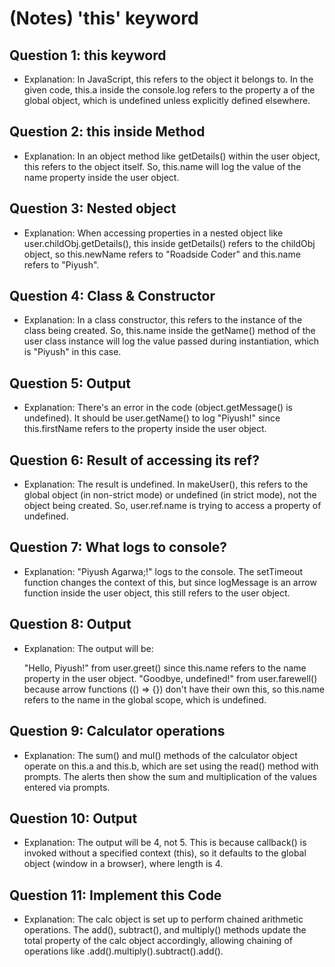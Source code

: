 # (Notes) 'this' keyword

## Question 1: this keyword
- Explanation: In JavaScript, this refers to the object it belongs to. In the given code, this.a inside the console.log refers to the property a of the global object, which is undefined unless explicitly defined elsewhere.

## Question 2: this inside Method
- Explanation: In an object method like getDetails() within the user object, this refers to the object itself. So, this.name will log the value of the name property inside the user object.

## Question 3: Nested object
- Explanation: When accessing properties in a nested object like user.childObj.getDetails(), this inside getDetails() refers to the childObj object, so this.newName refers to "Roadside Coder" and this.name refers to "Piyush".

## Question 4: Class & Constructor
- Explanation: In a class constructor, this refers to the instance of the class being created. So, this.name inside the getName() method of the user class instance will log the value passed during instantiation, which is "Piyush" in this case.

## Question 5: Output
- Explanation: There's an error in the code (object.getMessage() is undefined). It should be user.getName() to log "Piyush!" since this.firstName refers to the property inside the user object.

## Question 6: Result of accessing its ref?
- Explanation: The result is undefined. In makeUser(), this refers to the global object (in non-strict mode) or undefined (in strict mode), not the object being created. So, user.ref.name is trying to access a property of undefined.

## Question 7: What logs to console?
- Explanation: "Piyush Agarwa;!" logs to the console. The setTimeout function changes the context of this, but since logMessage is an arrow function inside the user object, this still refers to the user object.

## Question 8: Output
- Explanation: The output will be:

    "Hello, Piyush!" from user.greet() since this.name refers to the name property in the user object.
    "Goodbye, undefined!" from user.farewell() because arrow functions (() => {}) don't have their own this, so this.name refers to the name in the global scope, which is undefined.

## Question 9: Calculator operations
- Explanation: The sum() and mul() methods of the calculator object operate on this.a and this.b, which are set using the read() method with prompts. The alerts then show the sum and multiplication of the values entered via prompts.

## Question 10: Output
- Explanation: The output will be 4, not 5. This is because callback() is invoked without a specified context (this), so it defaults to the global object (window in a browser), where length is 4.

## Question 11: Implement this Code
- Explanation: The calc object is set up to perform chained arithmetic operations. The add(), subtract(), and multiply() methods update the total property of the calc object accordingly, allowing chaining of operations like .add().multiply().subtract().add().